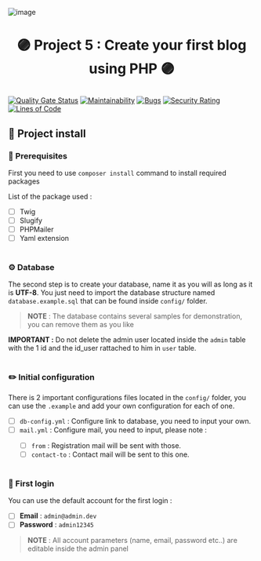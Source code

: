 ![image](https://user-images.githubusercontent.com/54909696/144947502-ef90f2a8-efcb-415d-b30d-5eba9d56fa65.png)
# <p align="center">🟣 Project 5 : Create your first blog using PHP 🟣</p>
[![Quality Gate Status](https://sonarcloud.io/api/project_badges/measure?project=ledukilian_LeduKilian_P5_10052021&metric=alert_status)](https://sonarcloud.io/summary/new_code?id=ledukilian_LeduKilian_P5_10052021)
[![Maintainability](https://api.codeclimate.com/v1/badges/706fe8c458f4273b5932/maintainability)](https://codeclimate.com/github/ledukilian/LeduKilian_P5_10052021/maintainability)
[![Bugs](https://sonarcloud.io/api/project_badges/measure?project=ledukilian_LeduKilian_P5_10052021&metric=bugs)](https://sonarcloud.io/dashboard?id=ledukilian_LeduKilian_P5_10052021)
[![Security Rating](https://sonarcloud.io/api/project_badges/measure?project=ledukilian_LeduKilian_P5_10052021&metric=security_rating)](https://sonarcloud.io/dashboard?id=ledukilian_LeduKilian_P5_10052021)
[![Lines of Code](https://sonarcloud.io/api/project_badges/measure?project=ledukilian_LeduKilian_P5_10052021&metric=ncloc)](https://sonarcloud.io/dashboard?id=ledukilian_LeduKilian_P5_10052021)

## 🧱 Project install
### 🧩 Prerequisites
First you need to use `composer install` command to install required packages

List of the package used :
- [ ] Twig
- [ ] Slugify
- [ ] PHPMailer
- [ ] Yaml extension
<br /><br />
### ⚙️ Database
The second step is to create your database, name it as you will as long as it is **UTF-8**.
You just need to import the database structure named `database.example.sql` that can be found inside `config/` folder.
> **NOTE** : The database contains several samples for demonstration, you can remove them as you like

**IMPORTANT :** Do not delete the admin user located inside the `admin` table with the 1 id and the id_user rattached to him in `user` table.
<br /><br />
### ✏️ Initial configuration
There is 2 important configurations files located in the `config/` folder, you can use the `.example` and add your own configuration for each of one.
- [ ] `db-config.yml` : Configure link to database, you need to input your own.
- [ ] `mail.yml` : Configure mail, you need to input, please note :
    >
    - [ ] `from` : Registration mail will be sent with those.
    - [ ] `contact-to` : Contact mail will be sent to this one.
<br /><br />
### 🔐 First login
You can use the default account for the first login :
- [ ] **Email** : `admin@admin.dev`
- [ ] **Password** : `admin12345`

> **NOTE** : All account parameters (name, email, password etc..) are editable inside the admin panel
